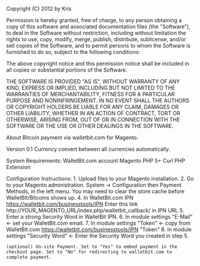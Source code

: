 Copyright (C) 2012 by Kris

Permission is hereby granted, free of charge, to any person obtaining a copy
of this software and associated documentation files (the "Software"), to deal
in the Software without restriction, including without limitation the rights
to use, copy, modify, merge, publish, distribute, sublicense, and/or sell
copies of the Software, and to permit persons to whom the Software is
furnished to do so, subject to the following conditions:

The above copyright notice and this permission notice shall be included in
all copies or substantial portions of the Software.

THE SOFTWARE IS PROVIDED "AS IS", WITHOUT WARRANTY OF ANY KIND, EXPRESS OR
IMPLIED, INCLUDING BUT NOT LIMITED TO THE WARRANTIES OF MERCHANTABILITY,
FITNESS FOR A PARTICULAR PURPOSE AND NONINFRINGEMENT. IN NO EVENT SHALL THE
AUTHORS OR COPYRIGHT HOLDERS BE LIABLE FOR ANY CLAIM, DAMAGES OR OTHER
LIABILITY, WHETHER IN AN ACTION OF CONTRACT, TORT OR OTHERWISE, ARISING FROM,
OUT OF OR IN CONNECTION WITH THE SOFTWARE OR THE USE OR OTHER DEALINGS IN
THE SOFTWARE.

About
	Bitcoin payment via walletbit.com for Magento.

Version 0.1
	Currency convert between all currencies automatically.
	
System Requirements:
	WalletBit.com account
	Magento
	PHP 5+
	Curl PHP Extension
  
Configuration Instructions:
	1. Upload files to your Magento installation.
	2. Go to your Magento administration. System -> Configuration then Payment Methods, in the left menu. You may need to clear the store cache before WalletBit/Bitcoins shows up.
	4. In WalletBit.com IPN https://walletbit.com/businesstools/IPN Enter this link http://YOUR_MAGENTO_URL/index.php/walletbit_callback/ in IPN URL
	5. Enter a strong Security Word in WalletBit IPN.
	6. In module settings "E-Mail" <- set your WalletBit.com email.
	7. In module settings "Token" <- copy from WalletBit.com https://walletbit.com/businesstools/IPN "Token"
	8. In module settings "Security Word" <- Enter the Security Word you created in step 5.

	(optional) On-site Payment. Set to "Yes" to embed payment in the checkout page. Set to "No" for redirecting to walletbit.com to complete payment.
